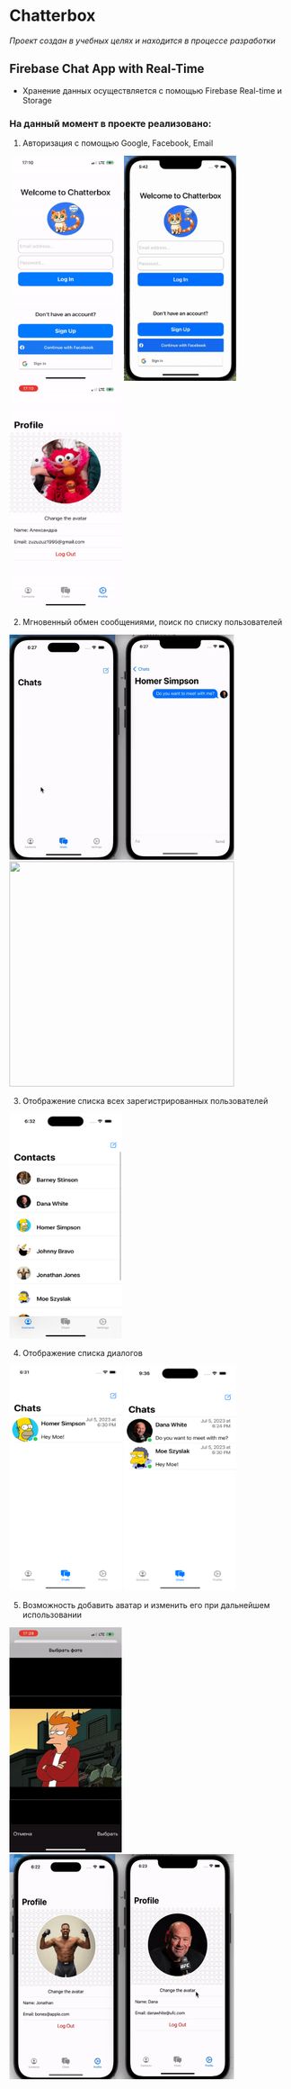 # Chatterbox
*Проект создан в учебных целях и находится в процессе разработки*

## Firebase Chat App with Real-Time
- Хранение данных осуществляется с помощью Firebase Real-time и Storage

### **На данный момент в проекте реализовано:**

1. Авторизация с помощью Google, Facebook, Email
   
<img src="ReadmeAssets/gif/googleLogin.gif" width="200" height="400"> <img src="ReadmeAssets/gif/danaLogin.gif" width="200" height="400"> <img src="ReadmeAssets/gif/logOut.gif" width="200" height="400">

2. Мгновенный обмен сообщениями, поиск по списку пользователей
 
<img src="ReadmeAssets/gif/chatWithHomer.gif" width="400" height="400">
<img src="ReadmeAssets/gif/meAndDana.gif" width="400" height="400">

3. Отображение списка всех зарегистрированных пользователей
 
<img src="ReadmeAssets/png/contactsScreenshot.PNG" width="200" height="400">

4. Отображение списка диалогов
 
<img src="ReadmeAssets/png/chatsScreenshot.PNG" width="200" height="400"> <img src="ReadmeAssets/png/chatsScreenshot2.png" width="200" height="400">

5. Возможность добавить аватар и изменить его при дальнейшем использовании
 
<img src="ReadmeAssets/gif/installTheAvatar.gif" width="200" height="400"> <img src="ReadmeAssets/gif/changeTheAvatar.gif" width="400" height="400">
